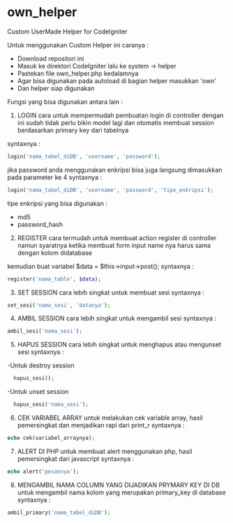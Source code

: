 # own_helper
Custom UserMade Helper for CodeIgniter

Untuk menggunakan Custom Helper ini caranya : 
  * Download repositori ini
  * Masuk ke direktori CodeIgniter lalu ke system -> helper
  * Pastekan file own_helper.php kedalamnya
  * Agar bisa digunakan pada autoload di bagian helper masukkan 'own'
  * Dan helper siap digunakan 

Fungsi yang bisa digunakan antara lain :

1. LOGIN
  cara untuk mempermudah pembuatan login di controller dengan ini sudah tidak perlu bikin model lagi dan otomatis membuat session berdasarkan primary key dari tabelnya
  
  syntaxnya : 
  ```php
  login('nama_tabel_diDB', 'username', 'password');
  ```
  
  jika password anda menggunakan enkripsi bisa juga langsung dimasukkan pada parameter ke 4
  syntaxnya :
  ```php
  login('nama_tabel_diDB', 'username', 'password', 'tipe_enkripsi');
  ```
  
  tipe enkripsi yang bisa digunakan : 
  - md5
  - password_hash
  
2. REGISTER
  cara termudah untuk membuat action register di controller namun syaratnya ketika membuat form input name nya harus sama dengan kolom didatabase 
  
  kemudian buat variabel $data = $this->input->post();
  syntaxnya :
  ```php
  register('nama_table', $data);
  ```
  
3. SET SESSION
  cara lebih singkat untuk membuat sesi
  syntaxnya : 
  ```php
  set_sesi('nama_sesi', 'datanya');
  ```
  
4. AMBIL SESSION
  cara lebih singkat untuk mengambil sesi
  syntaxnya :
  ```php
  ambil_sesi('nama_sesi');
  ```
5. HAPUS SESSION
  cara lebih singkat untuk menghapus atau mengunset sesi
  syntaxnya : 
  
  -Untuk destroy session
  ```php
    hapus_sesi();
  ```
  
  -Untuk unset session 
  ```php
    hapus_sesi('nama_sesi');
  ```
  
6. CEK VARIABEL ARRAY
  untuk melakukan cek variable array, hasil pemersingkat dan menjadikan rapi dari print_r
  syntaxnya :
  ```php
  echo cek(variabel_arraynya);
  ```
  
7. ALERT DI PHP
  untuk membuat alert menggunakan php, hasil pemersingkat dari javascript
  syntaxnya :
  ```php
  echo alert('pesannya');
  ```
  
8. MENGAMBIL NAMA COLUMN YANG DIJADIKAN PRYMARY KEY DI DB
  untuk mengambil nama kolom yang merupakan primary_key di database
  syntaxnya :
  ```php
  ambil_primary('nama_tabel_diDB');
  ```
